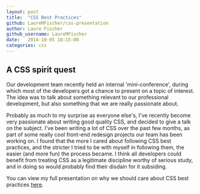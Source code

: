 ```yaml
---
layout: post
title:  "CSS Best Practices"
github: LaureMFischer/css-presentation
author: Laure Fischer
github_username: LaureMFischer
date:   2014-10-05 18:15:00
categories: css
---
```


## A CSS spirit quest

Our development team recently held an internal 'mini-conference', during which
most of the developers got a chance to present on a topic of interest. The idea
was to talk about something relevant to our professional development, but also
something that we are really passionate about.

Probably as much to my surprise as everyone else's, I've recently become very
passionate about writing good quality CSS, and decided to give a talk on the
subject. I've been writing a lot of CSS over the past few months, as part of
some really cool front-end redesign projects our team has been working on. I
found that the more I cared about following CSS best practices, and the
stricter I tried to be with myself in following them, the easier (and more fun)
the process became. I think all developers could benefit from treating CSS as a
legitimate discipline worthy of serious study, and in doing so would probably
find their disdain for it subsiding.

You can view my full presentation on why we should care about CSS best
practices [here](http://slides.com/laurefischer/css-spirit-quest).